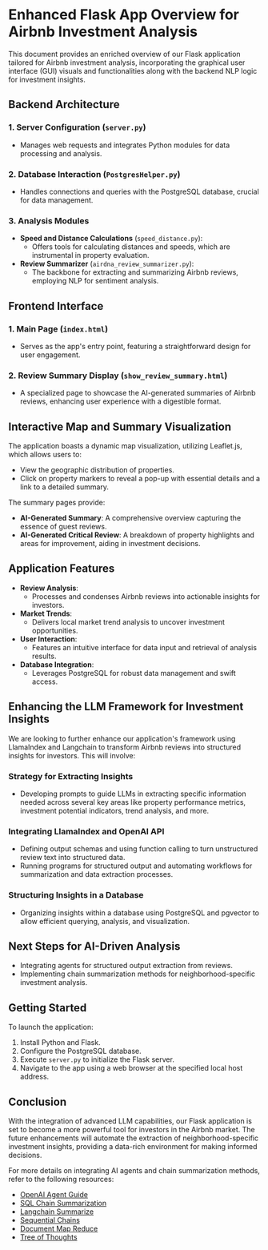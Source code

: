 # Enhanced Flask App Overview for Airbnb Investment Analysis

This document provides an enriched overview of our Flask application tailored for Airbnb investment analysis, incorporating the graphical user interface (GUI) visuals and functionalities along with the backend NLP logic for investment insights.

## Backend Architecture

### 1. Server Configuration (`server.py`)
- Manages web requests and integrates Python modules for data processing and analysis.

### 2. Database Interaction (`PostgresHelper.py`)
- Handles connections and queries with the PostgreSQL database, crucial for data management.

### 3. Analysis Modules
- **Speed and Distance Calculations** (`speed_distance.py`):
  - Offers tools for calculating distances and speeds, which are instrumental in property evaluation.
- **Review Summarizer** (`airdna_review_summarizer.py`):
  - The backbone for extracting and summarizing Airbnb reviews, employing NLP for sentiment analysis.

## Frontend Interface

### 1. Main Page (`index.html`)
- Serves as the app's entry point, featuring a straightforward design for user engagement.

### 2. Review Summary Display (`show_review_summary.html`)
- A specialized page to showcase the AI-generated summaries of Airbnb reviews, enhancing user experience with a digestible format.

## Interactive Map and Summary Visualization

The application boasts a dynamic map visualization, utilizing Leaflet.js, which allows users to:
- View the geographic distribution of properties.
- Click on property markers to reveal a pop-up with essential details and a link to a detailed summary.

The summary pages provide:
- **AI-Generated Summary**: A comprehensive overview capturing the essence of guest reviews.
- **AI-Generated Critical Review**: A breakdown of property highlights and areas for improvement, aiding in investment decisions.

## Application Features

- **Review Analysis**:
  - Processes and condenses Airbnb reviews into actionable insights for investors.
- **Market Trends**:
  - Delivers local market trend analysis to uncover investment opportunities.
- **User Interaction**:
  - Features an intuitive interface for data input and retrieval of analysis results.
- **Database Integration**:
  - Leverages PostgreSQL for robust data management and swift access.

## Enhancing the LLM Framework for Investment Insights

We are looking to further enhance our application's framework using LlamaIndex and Langchain to transform Airbnb reviews into structured insights for investors. This will involve:

### Strategy for Extracting Insights
- Developing prompts to guide LLMs in extracting specific information needed across several key areas like property performance metrics, investment potential indicators, trend analysis, and more.

### Integrating LlamaIndex and OpenAI API
- Defining output schemas and using function calling to turn unstructured review text into structured data.
- Running programs for structured output and automating workflows for summarization and data extraction processes.

### Structuring Insights in a Database
- Organizing insights within a database using PostgreSQL and pgvector to allow efficient querying, analysis, and visualization.

## Next Steps for AI-Driven Analysis
- Integrating agents for structured output extraction from reviews.
- Implementing chain summarization methods for neighborhood-specific investment analysis.

## Getting Started

To launch the application:
1. Install Python and Flask.
2. Configure the PostgreSQL database.
3. Execute `server.py` to initialize the Flask server.
4. Navigate to the app using a web browser at the specified local host address.

## Conclusion

With the integration of advanced LLM capabilities, our Flask application is set to become a more powerful tool for investors in the Airbnb market. The future enhancements will automate the extraction of neighborhood-specific investment insights, providing a data-rich environment for making informed decisions.

For more details on integrating AI agents and chain summarization methods, refer to the following resources:
- [OpenAI Agent Guide](https://gpt-index.readthedocs.io/en/stable/module_guides/deploying/agents/modules.html#openai-agent)
- [SQL Chain Summarization](https://js.langchain.com/docs/modules/chains/popular/sqlite)
- [Langchain Summarize](https://js.langchain.com/docs/modules/chains/popular/summarize)
- [Sequential Chains](https://js.langchain.com/docs/modules/chains/foundational/sequential_chains)
- [Document Map Reduce](https://js.langchain.com/docs/modules/chains/document/map_reduce)
- [Tree of Thoughts](https://drive.google.com/drive/folders/1INYQdvdXYwXK--mEXZ6NM6IxdlcAQZei)

